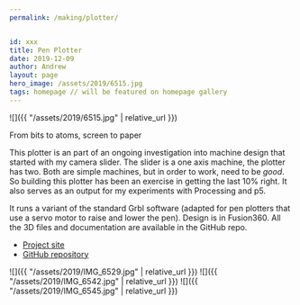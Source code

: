 ```yaml
---
permalink: /making/plotter/


id: xxx
title: Pen Plotter
date: 2019-12-09
author: Andrew
layout: page
hero_image: /assets/2019/6515.jpg
tags: homepage // will be featured on homepage gallery
---
```

![]({{ "/assets/2019/6515.jpg" | relative_url }})

From bits to atoms, screen to paper 
<!--more-->

This plotter is an part of an ongoing investigation into machine design that started with my camera slider. The slider is a one axis machine, the plotter has two. Both are simple machines, but in order to work, need to be _good_. So building this plotter has been an exercise in getting the last 10% right. It also serves as an output for my experiments with Processing and p5. 

It runs a variant of the standard Grbl software (adapted for pen plotters that use a servo motor to raise and lower the pen). Design is in Fusion360. All the 3D files and documentation are available in the GitHub repo.


* [Project site](http://andrewsleigh.com/plotter/)
* [GitHub repository](https://github.com/andrewsleigh/plotter)

![]({{ "/assets/2019/IMG_6529.jpg" | relative_url }})
![]({{ "/assets/2019/IMG_6542.jpg" | relative_url }})
![]({{ "/assets/2019/IMG_6545.jpg" | relative_url }})